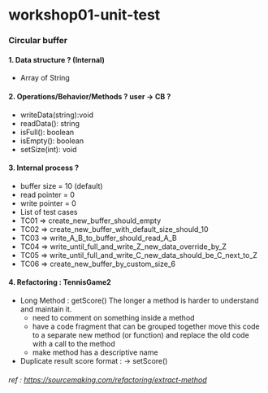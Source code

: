 # workshop01-unit-test

### Circular buffer

#### 1. Data structure ? (Internal)
  * Array of String

#### 2. Operations/Behavior/Methods ? user -> CB ?
  * writeData(string):void
  * readData(): string
  * isFull(): boolean
  * isEmpty(): boolean
  * setSize(int): void

#### 3. Internal process ?

  * buffer size = 10 (default)
  * read pointer = 0
  * write pointer = 0
  * List of test cases
  * TC01 => create_new_buffer_should_empty
  * TC02 => create_new_buffer_with_default_size_should_10
  * TC03 => write_A_B_to_buffer_should_read_A_B
  * TC04 => write_until_full_and_write_Z_new_data_override_by_Z
  * TC05 => write_until_full_and_write_C_new_data_should_be_C_next_to_Z
  * TC06 => create_new_buffer_by_custom_size_6

#### 4. Refactoring : TennisGame2 
  * Long Method : getScore() The longer a method  is harder to understand and maintain it.
    * need to comment on something inside a method
    * have a code fragment that can be grouped together move this code to a separate new method (or function) 
        and replace the old code with a call to the method
    * make method has a descriptive name
  * Duplicate result score format : -> setScore()
  
###### ref : https://sourcemaking.com/refactoring/extract-method